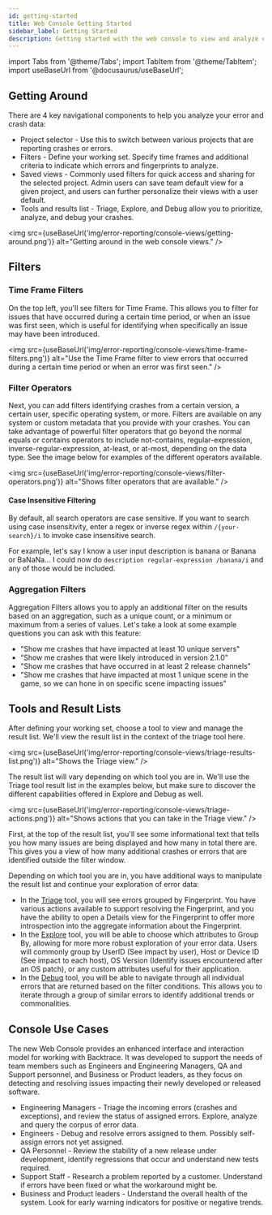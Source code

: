 ```yaml
---
id: getting-started
title: Web Console Getting Started
sidebar_label: Getting Started
description: Getting started with the web console to view and analyze error and crash data.
---
```


import Tabs from '@theme/Tabs';
import TabItem from '@theme/TabItem';
import useBaseUrl from '@docusaurus/useBaseUrl';

## Getting Around

There are 4 key navigational components to help you analyze your error and crash data:

- Project selector - Use this to switch between various projects that are reporting crashes or errors.
- Filters - Define your working set. Specify time frames and additional criteria to indicate which errors and fingerprints to analyze.
- Saved views - Commonly used filters for quick access and sharing for the selected project. Admin users can save team default view for a given project, and users can further personalize their views with a user default.
- Tools and results list - Triage, Explore, and Debug allow you to prioritize, analyze, and debug your crashes.

<img src={useBaseUrl('img/error-reporting/console-views/getting-around.png')} alt="Getting around in the web console views." />

## Filters

### Time Frame Filters

On the top left, you'll see filters for Time Frame. This allows you to filter for issues that have occurred during a certain time period, or when an issue was first seen, which is useful for identifying when specifically an issue may have been introduced.

<img src={useBaseUrl('img/error-reporting/console-views/time-frame-filters.png')} alt="Use the Time Frame filter to view errors that occurred during a certain time period or when an error was first seen." />

### Filter Operators

Next, you can add filters identifying crashes from a certain version, a certain user, specific operating system, or more. Filters are available on any system or custom metadata that you provide with your crashes. You can take advantage of powerful filter operators that go beyond the normal equals or contains operators to include not-contains, regular-expression, inverse-regular-expression, at-least, or at-most, depending on the data type. See the image below for examples of the different operators available.

<img src={useBaseUrl('img/error-reporting/console-views/filter-operators.png')} alt="Shows filter operators that are available." />

#### Case Insensitive Filtering

By default, all search operators are case sensitive. If you want to search using case insensitivity, enter a regex or inverse regex within `/{your-search}/i` to invoke case insensitive search.

For example, let's say I know a user input description is banana or Banana or BaNaNa... I could now do `description regular-expression /banana/i` and any of those would be included.

### Aggregation Filters

Aggregation Filters allows you to apply an additional filter on the results based on an aggregation, such as a unique count, or a minimum or maximum from a series of values. Let's take a look at some example questions you can ask with this feature:

- "Show me crashes that have impacted at least 10 unique servers"
- “Show me crashes that were likely introduced in version 2.1.0”
- "Show me crashes that have occurred in at least 2 release channels”
- "Show me crashes that have impacted at most 1 unique scene in the game, so we can hone in on specific scene impacting issues"

## Tools and Result Lists

After defining your working set, choose a tool to view and manage the result list. We'll view the result list in the context of the triage tool here.

<img src={useBaseUrl('img/error-reporting/console-views/triage-results-list.png')} alt="Shows the Triage view." />

The result list will vary depending on which tool you are in. We'll use the Triage tool result list in the examples below, but make sure to discover the different capabilities offered in Explore and Debug as well.

<img src={useBaseUrl('img/error-reporting/console-views/triage-actions.png')} alt="Shows actions that you can take in the Triage view." />

First, at the top of the result list, you'll see some informational text that tells you how many issues are being displayed and how many in total there are. This gives you a view of how many additional crashes or errors that are identified outside the filter window.

Depending on which tool you are in, you have additional ways to manipulate the result list and continue your exploration of error data:

- In the [Triage](/error-reporting/web-console/triage) tool, you will see errors grouped by Fingerprint. You have various actions available to support resolving the Fingerprint, and you have the ability to open a Details view for the Fingerprint to offer more introspection into the aggregate information about the Fingerprint.
- In the [Explore](/error-reporting/web-console/explore) tool, you will be able to choose which attributes to Group By, allowing for more more robust exploration of your error data. Users will commonly group by UserID (See impact by user), Host or Device ID (See impact to each host), OS Version (Identify issues encountered after an OS patch), or any custom attributes useful for their application.
- In the [Debug](/error-reporting/web-console/debug) tool, you will be able to navigate through all individual errors that are returned based on the filter conditions. This allows you to iterate through a group of similar errors to identify additional trends or commonalities.

## Console Use Cases

The new Web Console provides an enhanced interface and interaction model for working with Backtrace. It was developed to support the needs of team members such as Engineers and Engineering Managers, QA and Support personnel, and Business or Product leaders, as they focus on detecting and resolving issues impacting their newly developed or released software.

- Engineering Managers - Triage the incoming errors (crashes and exceptions), and review the status of assigned errors. Explore, analyze and query the corpus of error data.
- Engineers - Debug and resolve errors assigned to them. Possibly self-assign errors not yet assigned.
- QA Personnel - Review the stability of a new release under development, identify regressions that occur and understand new tests required.
- Support Staff - Research a problem reported by a customer. Understand if errors have been fixed or what the workaround might be.
- Business and Product leaders - Understand the overall health of the system. Look for early warning indicators for positive or negative trends.
